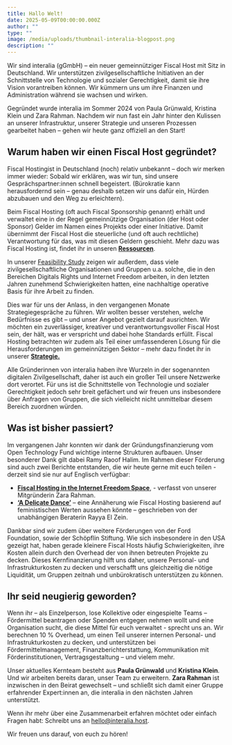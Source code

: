 ```yaml
---
title: Hallo Welt!
date: 2025-05-09T00:00:00.000Z
author: ""
type: ""
image: /media/uploads/thumbnail-interalia-blogpost.png
description: ""
---
```

Wir sind interalia (gGmbH) – ein neuer gemeinnütziger Fiscal Host mit Sitz in Deutschland. Wir unterstützen zivilgesellschaftliche Initiativen an der Schnittstelle von Technologie und sozialer Gerechtigkeit, damit sie ihre Vision vorantreiben können. Wir kümmern uns um ihre Finanzen und Administration während sie wachsen und wirken.

Gegründet wurde interalia im Sommer 2024 von Paula Grünwald, Kristina Klein und Zara Rahman. Nachdem wir nun fast ein Jahr hinter den Kulissen an unserer Infrastruktur, unserer Strategie und unseren Prozessen gearbeitet haben – gehen wir heute ganz offiziell an den Start!

## Warum haben wir einen Fiscal Host gegründet?

Fiscal Hostingist in Deutschland (noch) relativ unbekannt – doch wir merken immer wieder: Sobald wir erklären, was wir tun, sind unsere Gesprächspartner:innen schnell begeistert. (Bürokratie kann herausfordernd sein – genau deshalb setzen wir uns dafür ein, Hürden abzubauen und den Weg zu erleichtern). 

Beim Fiscal Hosting (oft auch Fiscal Sponsorship genannt) erhält und verwaltet eine in der Regel gemeinnützige Organisation (der Host oder Sponsor) Gelder im Namen eines Projekts oder einer Initiative. Damit übernimmt der Fiscal Host die steuerliche (und oft auch rechtliche) Verantwortung für das, was mit diesen Geldern geschieht. Mehr dazu was Fiscal Hosting ist, findet ihr in unseren **[Ressourcen](https://interalia.host/de/reports/what-is-fiscal-hosting/)**. 

In unserer [Feasibility Study](https://interalia.host/media/uploads/fiscal-hosting-in-the-internet-freedom-space.pdf) zeigen wir außerdem, dass viele zivilgesellschaftliche Organisationen und Gruppen u.a. solche, die in den Bereichen Digitals Rights und Internet Freedom arbeiten, in den letzten Jahren zunehmend Schwierigkeiten hatten, eine nachhaltige operative Basis für ihre Arbeit zu finden.

Dies war für uns der Anlass, in den vergangenen Monate Strategiegespräche zu führen. Wir wollten besser verstehen, welche Bedürfnisse es gibt – und unser Angebot gezielt darauf ausrichten. Wir möchten ein zuverlässiger, kreativer und verantwortungsvoller Fiscal Host sein, der hält, was er verspricht und dabei hohe Standards erfüllt. Fiscal Hosting betrachten wir zudem als Teil einer umfassenderen Lösung für die Herausforderungen im gemeinnützigen Sektor – mehr dazu findet ihr in unserer **[Strategie.](https://interalia.host/de/reports/interalia-strategy/)**

Alle Gründerinnen von interalia haben ihre Wurzeln in der sogenannten digitalen Zivilgesellschaft, daher ist auch ein großer Teil unsere Netzwerke dort verortet. Für uns ist die Schnittstelle von Technologie und sozialer Gerechtigkeit jedoch sehr breit gefächert und wir freuen uns insbesondere über Anfragen von Gruppen, die sich vielleicht nicht unmittelbar diesem Bereich zuordnen würden.

## Was ist bisher passiert?

Im vergangenen Jahr konnten wir dank der Gründungsfinanzierung vom Open Technology Fund wichtige interne Strukturen aufbauen. Unser besonderer Dank gilt dabei Ramy Raoof Halim. Im Rahmen dieser Förderung sind auch zwei Berichte entstanden, die wir heute gerne mit euch teilen - derzeit sind sie nur auf Englisch verfügbar:

* **[Fiscal Hosting in the Internet Freedom Space](<>)**, - verfasst von unserer Mitgründerin Zara Rahman.
* [](<>)**[‘A Delicate Dance’](<>)** – eine Annäherung wie Fiscal Hosting basierend auf feministischen Werten aussehen könnte – geschrieben von der unabhängigen Beraterin Rayya El Zein.

Dankbar sind wir zudem über weitere Förderungen von der Ford Foundation, sowie der Schöpflin Stiftung. Wie sich insbesondere in den USA gezeigt hat, haben gerade kleinere Fiscal Hosts häufig Schwierigkeiten, ihre Kosten allein durch den Overhead der von ihnen betreuten Projekte zu decken. Dieses Kernfinanzierung hilft uns daher, unsere Personal- und Infrastrukturkosten zu decken und verschafft uns gleichzeitig die nötige Liquidität, um Gruppen zeitnah und unbürokratisch unterstützen zu können.

## Ihr seid neugierig geworden?

Wenn ihr – als Einzelperson, lose Kollektive oder eingespielte Teams – Fördermittel beantragen oder Spenden entgegen nehmen wollt und eine Organisation sucht, die diese Mittel für euch verwaltet - sprecht uns an. Wir berechnen 10 % Overhead, um einen Teil unserer internen Personal- und Infrastrukturkosten zu decken, und unterstützen bei Fördermittelmanagement, Finanzberichterstattung, Kommunikation mit Förderinstitutionen, Vertragsgestaltung – und vielem mehr.

Unser aktuelles Kernteam besteht aus **Paula Grünwald** und **Kristina Klein**. Und wir arbeiten bereits daran, unser Team zu erweitern. **Zara Rahman** ist inzwischen in den Beirat gewechselt – und schließt sich damit einer Gruppe erfahrender Expert:innen an, die interalia in den nächsten Jahren unterstützt.

Wenn ihr mehr über eine Zusammenarbeit erfahren möchtet oder einfach Fragen habt: Schreibt uns an [hello@interalia.host](mailto:hello@interalia.host).

Wir freuen uns darauf, von euch zu hören!
